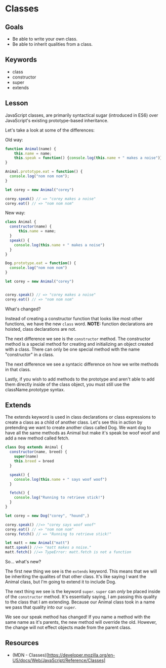# Classes

## Goals 
* Be able to write your own class.
* Be able to inherit  qualities from a class.

## Keywords
* class
* constructor
* super
* extends

## Lesson 

JavaScript classes, are primarily syntactical sugar (introduced in ES6) over JavaScript's existing prototype-based inheritance.

Let's take a look at some of the differences:

Old way:
```js 
function Animal(name) {
    this.name = name;
    this.speak = function() {console.log(this.name + " makes a noise")};
}

Animal.prototype.eat = function() {
  console.log("nom nom nom");
}

let corey = new Animal("corey")

corey.speak() // => "corey makes a noise"
corey.eat() // => "nom nom nom"

```

New way: 
 
```js
class Animal {
  constructor(name) {
      this.name = name;
  }
  speak() {
    console.log(this.name + " makes a noise")
  }
}

Dog.prototype.eat = function() {
  console.log("nom nom nom")
}

let corey = new Animal("corey")


corey.speak() // => "corey makes a noise"
corey.eat() // => "nom nom nom"
```

What's changed? 

Instead of creating a constructor function that looks like most other functions, we have the new `class` word. 
__NOTE:__ function declarations are hoisted, class declarations are not. 

The next difference we see is the `constructor` method. The constructor method is a special method for creating and
initializing an object created with a class. There can only be one special method with the name "constructor" in a class.

The next difference we see a syntacic difference on how we write methods in that class. 

Lastly, if you wish to add methods to the prototype and aren't able to add them directly inside of the class object, you must
still use the className.prototype syntax. 

## Extends
The extends keyword is used in class declarations or class expressions to create a class as a child of another class.
Let's see this in action by pretending we want to create another class called Dog. We want dog to have all the same methods as Animal
but make it's speak be woof woof and add a new method called fetch. 

```js
class Dog extends Animal {
  constructor(name, breed) {
    super(name)
    this.breed = breed
  }

  speak() {
    console.log(this.name + " says woof woof")
  }

  fetch() {
    console.log("Running to retrieve stick!")
  }
}

let corey = new Dog("corey", "hound",)

corey.speak() //=> "corey says woof woof"
corey.eat() // => "nom nom nom"
corey.fetch() // => "Running to retrieve stick!"

let matt = new Animal("matt")
matt.speak() //=> "matt makes a noise."
matt.fetch() //=> TypeError: matt.fetch is not a function


```

So... what's new? 

The first new thing we see is the `extends` keyword. This means that we will be inheriting the qualites of that other class. 
It's like saying I want the Animal class, but I'm going to extend it to include Dog. 

The next thing we see is the keyword `super`. `super` can _only_ be placed inside of the `constructor` method. It's essentially 
saying, I am passing this quality to the class that I am extending. Because our Animal class took in a name we pass that quality 
into our `super`. 

We see our speak method has changed! If you name a method with the same name as it's parents, the new method will override the 
old. However, the change will not effect objects made from the parent class. 

## Resources 
* (MDN - Classes)[https://developer.mozilla.org/en-US/docs/Web/JavaScript/Reference/Classes]
